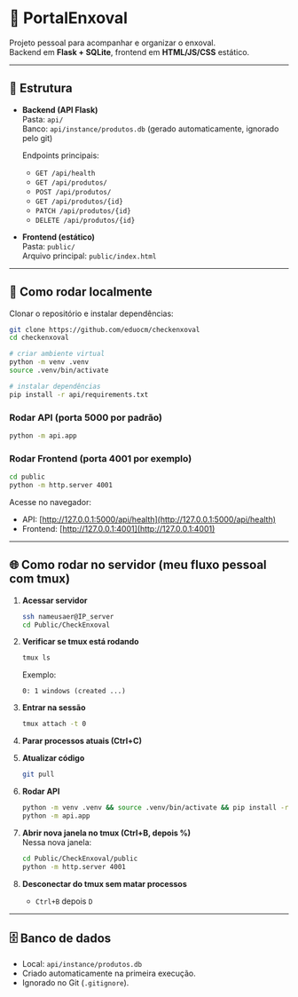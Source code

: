 # 🛒 PortalEnxoval

Projeto pessoal para acompanhar e organizar o enxoval.  
Backend em **Flask + SQLite**, frontend em **HTML/JS/CSS** estático.

---

## 🔧 Estrutura
- **Backend (API Flask)**  
  Pasta: `api/`  
  Banco: `api/instance/produtos.db` (gerado automaticamente, ignorado pelo git)  

  Endpoints principais:
  - `GET /api/health`
  - `GET /api/produtos/`
  - `POST /api/produtos/`
  - `GET /api/produtos/{id}`
  - `PATCH /api/produtos/{id}`
  - `DELETE /api/produtos/{id}`

- **Frontend (estático)**  
  Pasta: `public/`  
  Arquivo principal: `public/index.html`  

---

## 🚀 Como rodar localmente

Clonar o repositório e instalar dependências:

```bash
git clone https://github.com/eduocm/checkenxoval
cd checkenxoval

# criar ambiente virtual
python -m venv .venv
source .venv/bin/activate

# instalar dependências
pip install -r api/requirements.txt
```

### Rodar API (porta 5000 por padrão)
```bash
python -m api.app
```

### Rodar Frontend (porta 4001 por exemplo)
```bash
cd public
python -m http.server 4001
```

Acesse no navegador:
- API: [http://127.0.0.1:5000/api/health](http://127.0.0.1:5000/api/health)  
- Frontend: [http://127.0.0.1:4001](http://127.0.0.1:4001)  

---

## 🌐 Como rodar no servidor (meu fluxo pessoal com **tmux**)

1. **Acessar servidor**
   ```bash
   ssh nameusaer@IP_server
   cd Public/CheckEnxoval
   ```

2. **Verificar se tmux está rodando**
   ```bash
   tmux ls
   ```
   Exemplo:
   ```
   0: 1 windows (created ...)
   ```

3. **Entrar na sessão**
   ```bash
   tmux attach -t 0
   ```

4. **Parar processos atuais (Ctrl+C)**

5. **Atualizar código**
   ```bash
   git pull
   ```

6. **Rodar API**
   ```bash
   python -m venv .venv && source .venv/bin/activate && pip install -r api/requirements.txt
   python -m api.app
   ```

7. **Abrir nova janela no tmux (Ctrl+B, depois %)**  
   Nessa nova janela:
   ```bash
   cd Public/CheckEnxoval/public
   python -m http.server 4001
   ```

8. **Desconectar do tmux sem matar processos**
   - `Ctrl+B` depois `D`

---

## 🗄️ Banco de dados
- Local: `api/instance/produtos.db`
- Criado automaticamente na primeira execução.
- Ignorado no Git (`.gitignore`).
